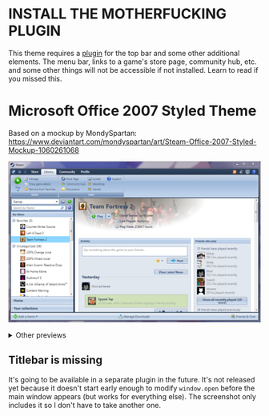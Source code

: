 # **INSTALL THE MOTHERFUCKING PLUGIN**

This theme requires a [plugin](https://steambrew.app/plugin?id=dc691b7d877b) for the top bar and some other additional elements. The menu bar, links to a game's store page, community hub, etc. and some other things will not be accessible if not installed. Learn to read if you missed this.

# Microsoft Office 2007 Styled Theme

Based on a mockup by MondySpartan: https://www.deviantart.com/mondyspartan/art/Steam-Office-2007-Styled-Mockup-1060261068

![Preview](./assets/preview/main-window.png)

<details>

<summary>Other previews</summary>

![Context menu](assets/preview/context-menu.png)
![Settings dialog](assets/preview/settings.png)
![Server browser dialog](assets/preview/server-browser.png)
![Game info dialog](assets/preview/game-info.png)

</details>

## Titlebar is missing

It's going to be available in a separate plugin in the future. It's not released yet because it doesn't start early enough to modify `window.open` before the main window appears (but works for everything else). The screenshot only includes it so I don't have to take another one.
